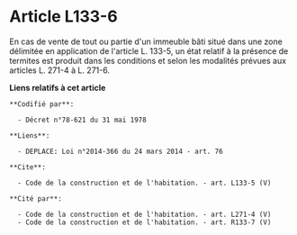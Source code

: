 # Article L133-6

En cas de vente de tout ou partie d'un immeuble bâti situé dans une zone délimitée en application de l'article L. 133-5, un
état relatif à la présence de termites est produit dans les conditions et selon les modalités prévues aux articles L. 271-4 à
L. 271-6.

**Liens relatifs à cet article**

	**Codifié par**:

	  - Décret n°78-621 du 31 mai 1978

	**Liens**:

	  - DEPLACE: Loi n°2014-366 du 24 mars 2014 - art. 76

	**Cite**:

	  - Code de la construction et de l'habitation. - art. L133-5 (V)

	**Cité par**:

	  - Code de la construction et de l'habitation. - art. L271-4 (V)
	  - Code de la construction et de l'habitation. - art. R133-7 (V)
